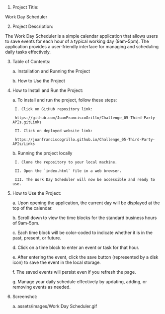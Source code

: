1. Project Title:

Work Day Scheduler

2. Project Description:

The Work Day Scheduler is a simple calendar application that allows users to save events for each hour of a typical working day (9am-5pm). The application provides a user-friendly interface for managing and scheduling daily tasks effectively.

3. Table of Contents:

	a. Installation and Running the Project

	b. How to Use the Project

4. How to Install and Run the Project:

	a. To install and run the project, follow these steps:

		I. Click on GitHub repository link:

		https://github.com/JuanFranciscoGrillo/Challenge_05-Third-Party-APIs.gitLinks          

		II. Click on deployed website link:

		https://juanfranciscogrillo.github.io/Challenge_05-Third-Party-APIs/Links

	b. Running the project locally

		I. Clone the repository to your local machine.
		
		II. Open the `index.html` file in a web browser.
		
		III. The Work Day Scheduler will now be accessible and ready to use.

5. How to Use the Project:

	a. Upon opening the application, the current day will be displayed at the top of the calendar.

	b. Scroll down to view the time blocks for the standard business hours of 9am-5pm.

	c. Each time block will be color-coded to indicate whether it is in the past, present, or future.

	d. Click on a time block to enter an event or task for that hour.

	e. After entering the event, click the save button (represented by a disk icon) to save the event in the local storage.

	f. The saved events will persist even if you refresh the page.

	g. Manage your daily schedule effectively by updating, adding, or removing events as needed.

6. Screenshot:

	a. assets/images/Work Day Scheduler.gif
